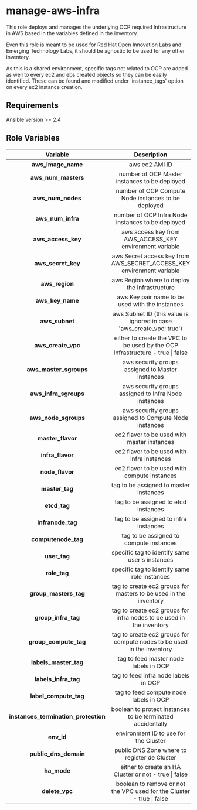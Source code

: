 manage-aws-infra
================

This role deploys and manages the underlying OCP required Infrastructure in AWS based in the variables defined in the inventory.

Even this role is meant to be used for Red Hat Open Innovation Labs and Emerging Technology Labs, it should be agnostic to be used for any other inventory.

As this is a shared environment, specific tags not related to OCP are added as well to every ec2 and ebs created objects so they can be easily identified. These can be found and modified under 'instance_tags' option on every ec2 instance creation.

Requirements
------------

Ansible version >= 2.4

Role Variables
--------------

| Variable        | Description                           |
|:---------------:|:-------------------------------------:|
|**aws_image_name**| aws ec2 AMI ID
|**aws_num_masters**| number of OCP Master instances to be deployed
|**aws_num_nodes**| number of OCP Compute Node instances to be deployed
|**aws_num_infra**| number of OCP Infra Node instances to be deployed
|**aws_access_key**| aws access key from AWS_ACCESS_KEY environment variable
|**aws_secret_key**| aws Secret access key from AWS_SECRET_ACCESS_KEY environment variable
|**aws_region**| aws Region where to deploy the Infrastructure
|**aws_key_name**| aws Key pair name to be used with the instances
|**aws_subnet**| aws Subnet ID (this value is ignored in case 'aws_create_vpc: true')
|**aws_create_vpc**| either to create the VPC to be used by the OCP Infrastructure &#45; true &#124; false
|**aws_master_sgroups**| aws security groups assigned to Master instances
|**aws_infra_sgroups**| aws security groups assigned to Infra Node instances
|**aws_node_sgroups**| aws security groups assigned to Compute Node instances
|**master_flavor**| ec2 flavor to be used with master instances
|**infra_flavor**| ec2 flavor to be used with infra instances
|**node_flavor**| ec2 flavor to be used with compute instances
|**master_tag**| tag to be assigned to master instances
|**etcd_tag**| tag to be assigned to etcd instances
|**infranode_tag**| tag to be assigned to infra instances
|**computenode_tag**| tag to be assigned to compute instances
|**user_tag**| specific tag to identify same user's instances
|**role_tag**| specific tag to identify same role instances
|**group_masters_tag**| tag to create ec2 groups for masters to be used in the inventory
|**group_infra_tag**| tag to create ec2 groups for infra nodes to be used in the inventory
|**group_compute_tag**| tag to create ec2 groups for compute nodes to be used in the inventory
|**labels_master_tag**| tag to feed master node labels in OCP
|**labels_infra_tag**| tag to feed infra node labels in OCP
|**label_compute_tag**| tag to feed compute node labels in OCP
|**instances_termination_protection**| boolean to protect instances to be terminated accidentally
|**env_id**| environment ID to use for the Cluster
|**public_dns_domain**| public DNS Zone where to register de Cluster
|**ha_mode**| either to create an HA Cluster or not &#45; true &#124; false
|**delete_vpc**| boolean to remove or not the VPC used for the Cluster &#45; true &#124; false|
